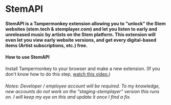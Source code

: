 # StemAPI

#### StemAPI is a Tampermonkey extension allowing you to "unlock" the Stem websites (stem.tech & stemplayer.com) and let you listen to early and unreleased music by artists on the Stem platform. This extension will even let you view early website versions, and get every digital-based items (Artist subscriptions, etc.) free.

#### How to use StemAPI
Install Tampermonkey to your browser and make a new extension. (If you don't know how to do this step, [watch this video.](https://www.youtube.com/watch?v=253D8tyjJD65zws))

###### Notes: Developer / employee account will be required. To my knowledge, new accounts do not work on the “staging-stemplayer” version this runs on. I will keep my eye on this and update it once I find a fix.